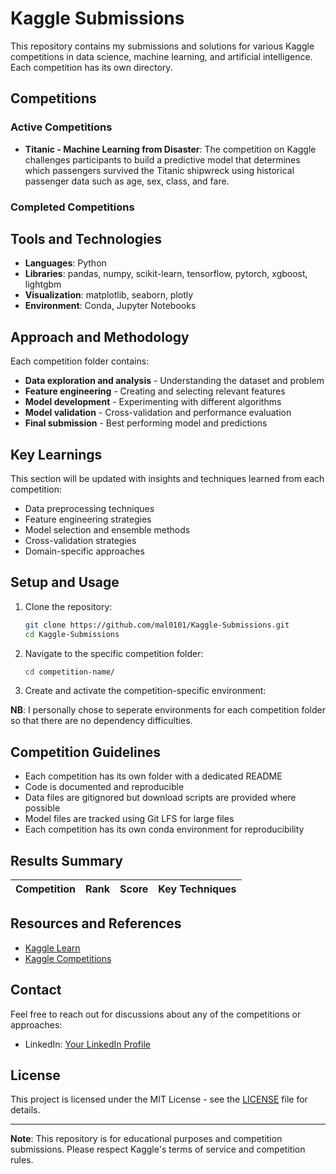 # Kaggle Submissions

This repository contains my submissions and solutions for various Kaggle competitions in data science, machine learning, and artificial intelligence.
Each competition has its own directory.

## Competitions

### Active Competitions
- **Titanic - Machine Learning from Disaster**: The competition on Kaggle challenges participants to build a predictive model that determines which passengers survived the Titanic shipwreck using historical passenger data such as age, sex, class, and fare.


### Completed Competitions


## Tools and Technologies

- **Languages**: Python
- **Libraries**: pandas, numpy, scikit-learn, tensorflow, pytorch, xgboost, lightgbm
- **Visualization**: matplotlib, seaborn, plotly
- **Environment**: Conda, Jupyter Notebooks

## Approach and Methodology

Each competition folder contains:
- **Data exploration and analysis** - Understanding the dataset and problem
- **Feature engineering** - Creating and selecting relevant features
- **Model development** - Experimenting with different algorithms
- **Model validation** - Cross-validation and performance evaluation
- **Final submission** - Best performing model and predictions

## Key Learnings

This section will be updated with insights and techniques learned from each competition:
- Data preprocessing techniques
- Feature engineering strategies
- Model selection and ensemble methods
- Cross-validation strategies
- Domain-specific approaches

## Setup and Usage

1. Clone the repository:
   ```bash
   git clone https://github.com/mal0101/Kaggle-Submissions.git
   cd Kaggle-Submissions
   ```

2. Navigate to the specific competition folder:
   ```bash
   cd competition-name/
   ```

3. Create and activate the competition-specific environment:

**NB**: I personally chose to seperate environments for each competition folder so that there are no dependency difficulties.


## Competition Guidelines

- Each competition has its own folder with a dedicated README
- Code is documented and reproducible
- Data files are gitignored but download scripts are provided where possible
- Model files are tracked using Git LFS for large files
- Each competition has its own conda environment for reproducibility

## Results Summary

| Competition | Rank | Score | Key Techniques |
|-------------|------|-------|----------------|



## Resources and References

- [Kaggle Learn](https://www.kaggle.com/learn)
- [Kaggle Competitions](https://www.kaggle.com/competitions)

## Contact

Feel free to reach out for discussions about any of the competitions or approaches:
- LinkedIn: [Your LinkedIn Profile](https://linkedin.com/in/malak-mekyassi)

## License

This project is licensed under the MIT License - see the [LICENSE](LICENSE) file for details.

---

**Note**: This repository is for educational purposes and competition submissions. Please respect Kaggle's terms of service and competition rules.